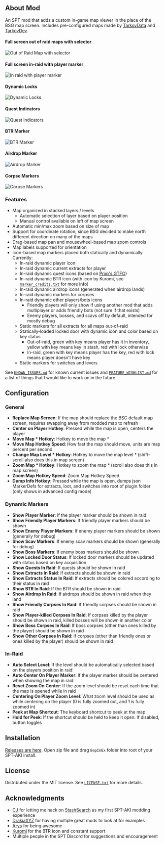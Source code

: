## About Mod

An SPT mod that adds a custom in-game map viewer in the place of the BSG map screen. Includes pre-configured maps made by [TarkovData](https://github.com/TarkovTracker/tarkovdata/) and [TarkovDev](https://github.com/the-hideout/tarkov-dev).

#### Full screen out of raid maps with selector
![Out of Raid Map with selector](Screenshots/out_of_raid_map.png)

#### Full screen in-raid with player marker
![In raid with player marker](Screenshots/in_raid_map.png)

#### Dynamic Locks
![Dynamic Locks](Screenshots/dynamic_locks.png)

#### Quest Indicators
![Quest Indicators](Screenshots/quest_markers.png)

#### BTR Marker
![BTR Marker](Screenshots/btr_marker.png)

#### Airdrop Marker
![Airdrop Marker](Screenshots/airdrop_marker.png)

#### Corpse Markers
![Corpse Markers](Screenshots/corpse_markers.png)

### Features

- Map organized in stacked layers / levels
  - Automatic selection of layer based on player position
  - Manual control available on left of map screen
- Automatic min/max zoom based on size of map
- Support for coordinate rotation, since BSG decided to make north different direction on many of the maps
- Drag-based map pan and mousewheel-based map zoom controls
- Map labels supported for orientation
- Icon-based map markers placed both statically and dynamically. Currently:
  - In-raid dynamic player icon
  - In-raid dynamic current extracts for player
  - In-raid dynamic quest icons (based on [Prop's GTFO](https://github.com/dvize/GTFO))
  - In-raid dynamic BTR icon (with icon by Kuromi, see [`marker_credits.txt`](Resources/Markers/marker_credits.txt) for more info)
  - In-raid dynamic airdrop icons (generated when airdrop lands)
  - In-raid dynamic markers for corpses
  - In-raid dynamic other players/bots icons
    - Friendly players will only show if using another mod that adds multiplayer or adds friendly bots (not sure if that exists)
    - Enemy players, bosses, and scavs off by default, intended for mostly debug
  - Static markers for all extracts for all maps out-of-raid
  - Statically-loaded locked door with dynamic icon and color based on key status
    - Out-of-raid, green with key means player has it in inventory, yellow with key means key in stash, red with lock otherwise
    - In-raid, green with key means player has the key, red with lock means player doesn't have key
  - Static markers for switches and levers

See [`KNOWN_ISSUES.md`](KNOWN_ISSUES.md) for known current issues and [`FEATURE_WISHLIST.md`](FEATURE_WISHLIST.md) for a list of things that I would like to work on in the future.

## Configuration

### General

- **Replace Map Screen**: If the map should replace the BSG default map screen, requires swapping away from modded map to refresh
- **Center on Player Hotkey**: Pressed while the map is open, centers the player
- **Move Map * Hotkey**: Hotkey to move the map *
- **Move Map Hotkey Speed**: How fast the map should move, units are map percent per second
- **Change Map Level * Hotkey**: Hotkey to move the map level * (shift-scroll also does this in map screen)
- **Zoom Map * Hotkey**: Hotkey to zoom the map * (scroll also does this in map screen)
- **Zoom Map Hotkey Speed**: Zoom Map Hotkey Speed
- **Dump Info Hotkey**: Pressed while the map is open, dumps json MarkerDefs for extracts, loot, and switches into root of plugin folder (only shows in advanced config mode)

### Dynamic Markers

- **Show Player Marker**: If the player marker should be shown in raid
- **Show Friendly Player Markers**: If friendly player markers should be shown
- **Show Enemy Player Markers**: If enemy player markers should be shown (generally for debug)
- **Show Scav Markers**: If enemy scav markers should be shown (generally for debug)
- **Show Boss Markers**: If enemy boss markers should be shown
- **Show Locked Door Status**: If locked door markers should be updated with status based on key acquisition
- **Show Quests In Raid**: If quests should be shown in raid
- **Show Extracts In Raid**: If extracts should be shown in raid
- **Show Extracts Status In Raid**: If extracts should be colored according to their status in raid
- **Show BTR In Raid**: If the BTR should be shown in raid
- **Show Airdrop In Raid**: If airdrops should be shown in raid when they land
- **Show Friendly Corpses In Raid**: If friendly corpses should be shown in raid
- **Show Player-killed Corpses In Raid**: If corpses killed by the player should be shown in raid, killed bosses will be shown in another color
- **Show Boss Corpses In Raid**: If boss corpses (other than ones killed by the player) should be shown in raid
- **Show Other Corpses In Raid**: If corpses (other than friendly ones or ones killed by the player) should be shown in raid

### In-Raid

- **Auto Select Level**: If the level should be automatically selected based on the players position in raid
- **Auto Center On Player Marker**: If the player marker should be centered when showing the map in raid
- **Reset Zoom On Center**: If the zoom level should be reset each time that the map is opened while in raid
- **Centering On Player Zoom Level**: What zoom level should be used as while centering on the player (0 is fully zoomed out, and 1 is fully zoomed in)
- **Peek at Map Shortcut**: The keyboard shortcut to peek at the map
- **Hold for Peek**: If the shortcut should be held to keep it open. If disabled, button toggles

## Installation

[Releases are here](https://github.com/mpstark/SPT-DynamicMaps/releases). Open zip file and drag `BepInEx` folder into root of your SPT-AKI install.

## License

Distributed under the MIT license. See [`LICENSE.txt`](LICENSE.txt) for more details.

## Acknowledgments

- [CJ](https://github.com/CJ-SPT) for letting me hack on [StashSearch](https://github.com/CJ-SPT/StashSearch) as my first SPT-AKI modding experience
- [DrakiaXYZ](https://github.com/DrakiaXYZ) for having multiple great mods to look at for examples
- [Arys](https://github.com/Nympfonic) for being awesome
- [Kuromi](https://github.com/schkuromi/) for the BTR icon and constant support
- Multiple people in the SPT Discord for suggestions and encouragement
